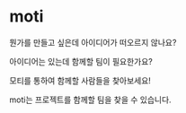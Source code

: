 # moti

뭔가를 만들고 싶은데 아이디어가 떠오르지 않나요?

아이디어는 있는데 함께할 팀이 필요한가요?

모티를 통하여 함께할 사람들을 찾아보세요!

moti는 프로젝트를 함께할 팀을 찾을 수 있습니다.
